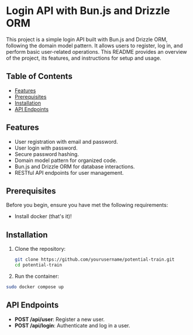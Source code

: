 # Login API with Bun.js and Drizzle ORM

This project is a simple login API built with Bun.js and Drizzle ORM, following the domain model pattern. It allows users to register, log in, and perform basic user-related operations. This README provides an overview of the project, its features, and instructions for setup and usage.

## Table of Contents

- [Features](#features)
- [Prerequisites](#prerequisites)
- [Installation](#installation)
- [API Endpoints](#api-endpoints)

## Features

- User registration with email and password.
- User login with password.
- Secure password hashing.
- Domain model pattern for organized code.
- Bun.js and Drizzle ORM for database interactions.
- RESTful API endpoints for user management.

## Prerequisites

Before you begin, ensure you have met the following requirements:

- Install docker (that's it)!

## Installation

1. Clone the repository:

   ```bash
   git clone https://github.com/yourusername/potential-train.git
   cd potential-train
   ```

2. Run the container:

  ```bash
  sudo docker compose up
  ```

## API Endpoints
- **POST /api/user**: Register a new user.
- **POST /api/login**: Authenticate and log in a user.